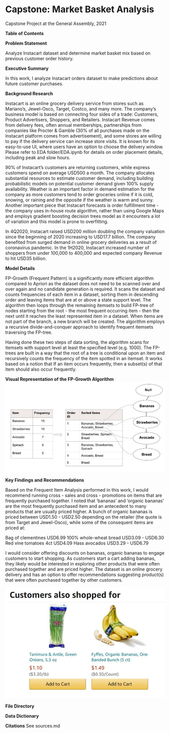 # Capstone: Market Basket Analysis
Capstone Project at the General Assembly, 2021

**Table of Contents**

**Problem Statement**

Analyze Instacart dataset and determine market basket mix based on previous customer order history. 

**Executive Summary**

In this work, I analyze Instacart orders dataset to make predictions about future customer purchases.

**Background Research**

Instacart is an online grocery delivery service from stores such as Mariano’s, Jewel-Osco, Target, Costco, and many more. The company’s business model is based on connecting four sides of a trade: Customers, Product Advertisers, Shoppers, and Retailers. Instacart Revenue comes from delivery fees, often annual memberships, partnerships from companies like Procter & Gamble (30% of all purchases made on the Instacart platform comes from advertisement), and some stores are willing to pay if the delivery service can increase store visits. It is known for its easy-to-use UI, where users have an option to choose the delivery window. Please refer to EDA folder/EDA.ipynb for details on order placement details, including peak and slow hours. 

90% of Instacart’s customers are returning customers, while express customers spend on average USD500 a month. The company allocates substantial resources to estimate customer demand, including building probabilistic models on potential customer demand given 100% supply availability. Weather is an important factor in demand estimation for the company as more customers tend to order groceries online if it is cold, snowing, or raining and the opposite if the weather is warm and sunny. Another important piece that Instacart forecasts is order fulfillment time - the company uses in-house route algorithm, rather than using Google Maps and employs gradient boosting decision trees model as it encounters a lot of variation and this model is prone to overfitting. 

In 4Q2020, Instacart raised USD200 million doubling the company valuation since the beginning of 2020 increasing to USD17.7 billion. The company benefited from surged demand in online grocery deliveries as a result of coronavirus pandemic. In the 1H2020, Instacart increased number of shoppers from under 100,000 to 400,000 and expected company Revenue to hit USD35 billion. 

**Model Details**

FP-Growth (Frequent Pattern) is a significantly more efficient algorithm compared to Apriori as the dataset does not need to be scanned over and over again and no candidate generation is required. It scans the dataset and counts frequencies of each item in a dataset, sorting them in descending order and leaving items that are at or above a state support level. The algorithm then loops through the remaining itemsets to build FP-tree of nodes starting from the root - the most frequent occurring item - then the next until it reaches the least represented item in a dataset. When items are not part of the branch, a new branch will be created. The algorithm employs a recursive divide-and-conquer approach to identify frequent itemsets traversing the FP-tree. 

Having done these two steps of data sorting, the algorithm scans for itemsets with support level at least the specified level (e.g. 1000). The FP-trees are built in a way that the root of a tree is conditional upon an item and recursively counts the frequency of the item spotted in an itemset. It works based on a notion that If an item occurs frequently, then a subset(s) of that item should also occur frequently. 

**Visual Representation of the FP-Growth Algorithm**
![](assets/FP_tree.jpg)




**Key Findings and Recommendations**

Based on the Frequent Item Analysis performed in this work, I would recommend running cross - sales and cross - promotions on items that are frequently purchased together. I noted that ‘bananas’ and ‘organic bananas’ are the most frequently purchased item and an antecedent to many products that are usually priced higher. A bunch of organic bananas is priced between USD1.50 - USD2.50 depending on the retailer (the quote is from Target and Jewel-Osco), while some of the consequent items are priced at:

Bag of clementines USD6.99
100% whole-wheat bread USD3.09 - USD6.30
Red vine tomatoes 4ct USD4.09
Hass avocados USD3.29 - USD6.79

I would consider offering discounts on bananas, organic bananas to engage customers to start shopping. As customers start a cart adding bananas, they likely would be interested in exploring other products that were often purchased together and are priced higher. The dataset is an online grocery delivery and has an option to offer recommendations suggesting product(s) that were often purchased together by other customers. 

![](assets/itemset.jpg)



**File Directory**

**Data Dictionary**

**Citations**
See sources.md